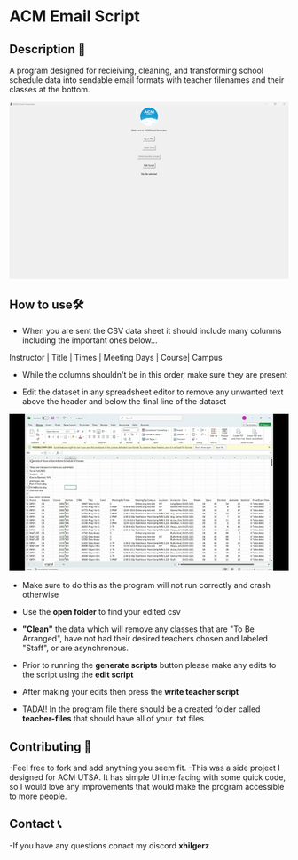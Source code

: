# ACM Email Script

## Description 📓 
A program designed for recieiving, cleaning, and transforming school schedule data into sendable email formats with teacher filenames and their classes at the bottom.

![Image of the program](images/ACM_email_generator.png)
## How to use🛠️
- When you are sent the CSV data sheet it should include many columns including the important ones below...

Instructor | Title | Times | Meeting Days | Course| Campus

- While the columns shouldn't be in this order, make sure they are present

- Edit the dataset in any spreadsheet editor to remove any unwanted text above the header and below the final line of the dataset
 
![Video of Previous Steps](images/Course_dataset.gif)

- Make sure to do this as the program will not run correctly and crash otherwise

- Use the **open folder** to find your edited csv

-  **"Clean"** the data which will remove any classes that are "To Be Arranged", have not had their desired teachers chosen and labeled "Staff", or are asynchronous.
  
- Prior to running the **generate scripts** button please make any edits to the script using the **edit script** 
  
- After making your edits then press the **write teacher script**
- TADA!! In the program file there should be a created folder called **teacher-files** that should have all of your .txt files


## Contributing 🤝
-Feel free to fork and add anything you seem fit. 
-This was a side project I designed for ACM UTSA. It has simple UI interfacing with some quick code, so I would love any improvements that would make the program accessible to more people.

## Contact 📞
-If you have any questions conact my discord **xhilgerz**
